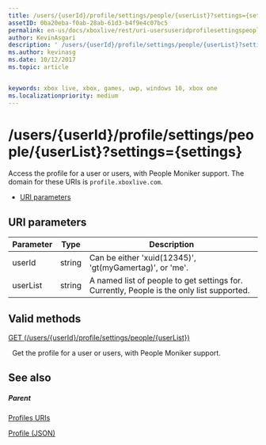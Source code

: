 ```yaml
---
title: /users/{userId}/profile/settings/people/{userList}?settings={settings}
assetID: 0ba20eba-f0ab-28ab-61d3-b4f9e4c07bc5
permalink: en-us/docs/xboxlive/rest/uri-usersuseridprofilesettingspeopleuserlist.html
author: KevinAsgari
description: ' /users/{userId}/profile/settings/people/{userList}?settings={settings}'
ms.author: kevinasg
ms.date: 10/12/2017
ms.topic: article


keywords: xbox live, xbox, games, uwp, windows 10, xbox one
ms.localizationpriority: medium
---
```



# /users/{userId}/profile/settings/people/{userList}?settings={settings}
Access the profile for a user or users, with People Moniker support. 
The domain for these URIs is `profile.xboxlive.com`.
 
  * [URI parameters](#ID4EV)
 
<a id="ID4EV"></a>

 
## URI parameters
 
| Parameter| Type| Description| 
| --- | --- | --- | 
| userId| string| Can be either 'xuid(12345)', 'gt(myGamertag)', or 'me'.| 
| userList| string| A named list of people to get settings for. Currently, People is the only list supported.| 
  
<a id="ID4E1B"></a>

 
## Valid methods

[GET (/users/{userId}/profile/settings/people/{userList})](uri-usersuseridprofilesettingspeopleuserlistget.md)

&nbsp;&nbsp;Get the profile for a user or users, with People Moniker support.
 
<a id="ID4EEC"></a>

 
## See also
 
<a id="ID4EGC"></a>

 
##### Parent 

[Profiles URIs](atoc-reference-profiles.md)

 [Profile (JSON)](../../json/json-profile.md)

   